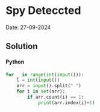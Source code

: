 
# Spy Deteccted

Date: 27-09-2024

## Solution
#### Python
```python
for _ in range(int(input())):
    l = int(input())
    arr = input().split(" ")
    for i in set(arr):
        if arr.count(i) == 1:
            print(arr.index(i)+1)
```
        